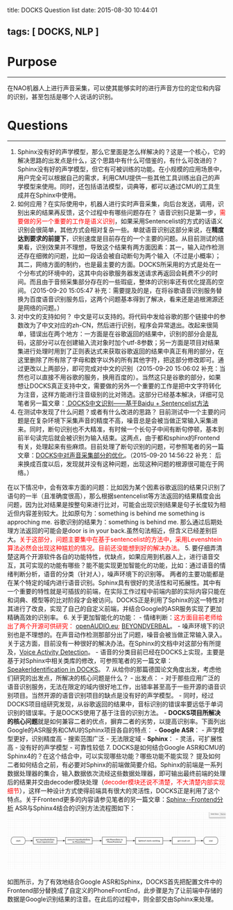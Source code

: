 title: DOCKS Question list
date: 2015-08-30 10:44:01

tags: [ DOCKS, NLP ]
---
 
# Purpose
---
在NAO机器人上进行声音采集，可以使其能够实时的进行声音方位的定位和内容的识别，甚至包括是哪个人说话的识别。
<!-- more -->
	 
# Questions
---
1.  Sphinx没有好的声学模型，那么它里面是怎么样解决的？这是一个核心，它的解决思路的出发点是什么，这个思路中有什么可借鉴的，有什么可改进的？
Sphinx没有好的声学模型，但它有可被训练的功能。在小规模的应用场景中，用户完全可以根据自己的需求，利用CMU提供一些其他工具训练出自己的声学模型来使用。同时，还包括语法模型，词典等，都可以通过CMU的工具生成并在Sphinx中使用。
2. 如何应用？在实际使用中，机器人进行实时声音采集，向后台发送，调用，识别出来的结果再反馈，这个过程中有哪些问题存在？
语音识别只是第一步，<font color="red">需要做的另一个重要的工作是语义识别</font>，如果采用Sentencelist的方式的话语义识别会很简单，其他方式会相对复杂一些。单就语音识别这部分来说，在**精度达到要求的前提下**，识别速度是目前存在的一个主要的问题。从目前测试的结果看，识别效果并不理想，导致这个结果有两方面因素：其一，输入动作检测还存在细微的问题，比如一段话会被自动断句为两个输入（不过是小概率）；其二，网络方面的制约，也是最主要的方面。DOCKS所采用的方式是处在一个分布式的环境中的，这其中向谷歌服务器发送请求再返回会耗费不少的时间。而且由于音频采集部分存在的一些瑕疵，整体的识别率还有优化提高的空间。（2015-09-20 15:05:47 补充：需要提及的是，在将谷歌语音识别服务替换为百度语音识别服务后，这两个问题基本得到了解决，看来还是追根溯源还是网络的问题。）
3. 对中文的支持如何？
中文是可以支持的。将代码中发给谷歌的那个链接中的参数改为了中文对应的zh-CN，然后进行识别，程序会异常退出。改起来很简单，错误出在两个地方：一方面是在谷歌返回的结果中，识别的部分会是乱码，这部分可以在创建输入流对象时加个utf-8参数；另一方面是项目对结果集进行处理时用到了正则表达式来获取谷歌返回的结果中真正有用的部分，在这里删除了所有除了字母和数字以外的所有其他字符，把这部分修改即可。通过更改以上两部分，即可完成对中文的识别（2015-09-20 15:06:02 补充：当然也可以直接不用谷歌的服务，换用百度的）。当然这只是谷歌的部分，如果想让DOCKS真正支持中文，需要做的另外一个重要的工作是把中文字符转化为注音，这样方能进行注音级别的比对筛选。这部分已经基本解决，详细可见笔者另一篇文章：[ DOCKS中文识别——基于Baidu + Sentencelist方法](http://sulxxy.github.io/2015/09/11/DOCKS_Chinese_Recognization/)
4. 在测试中发现了什么问题？或者有什么改进的思路？
目前测试中一个主要的问题是在复杂环境下采集声音的精度不高，噪音总是会被当做正常输入采集进来。同时，断句识别也不大精准，有时候一个长句子中间有断句停顿，基本到前半句读完后就会被识别为输入结束。这两点，由于都和sphinx的Frontend有关，处理起来有些麻烦。目前处理了断句识别的问题，可参照笔者的另一篇文章：[DOCKS中对声音采集部分的优化](http://sulxxy.github.io/2015/08/30/DOCKS%20Audio%20Colletcion%20optimization/)。（2015-09-20 14:56:22 补充： 后来换成百度以后，发现就并没有这种问题，出现这种问题的根源很可能在于网络。）

在以下情况中，会有效率方面的问题：比如因为某个因素谷歌返回的结果只识别了语句的一半（且准确度很高），那么根据sentencelist等方法返回的结果精度会出问题，因为比对结果是按整句来进行比对，可能会出现识别结果是句子长度较为相近但内容差别较大。比如原句为：something is behind me something is approching me. 谷歌识别的结果为：something is behind me. 那么通过后期处理方法返回的可能会是door is in your back.虽然句法相近，但含义已经差别巨大。<font color="red">关于这部分，问题主要集中在基于sentencelist的方法中，采用Levenshtein算法必然会出现这种尴尬的情况。目前还没能想到好的解决办法。</font>
5.  要仔细弄清楚这两个开源软件各自的功能特性，优缺点，如果应用到机器人上，进行语音交互，其可实现的功能有哪些？能不能实现更加智能化的功能，比如：通过语音的情绪判断分析，语音的分类（针对人），噪声环境下的识别等。	
两者的主要功能都是在某个特定的域内进行语音识别。Sphinx具有很好的灵活性和可拓展性。其中有一个重要的特性就是可插拔的前端，在实际工作过程中前端内部的实际内容只能在和词典、模型等的比对阶段才会被访问。DOCKS正是利用了Sphinx的这一特性对其进行了改良，实现了自己的自定义前端，并结合Google的ASR服务实现了更加精确高效的识别率。
6. 关于更加智能化的功能：
	- 情绪判断：<font color="red">这方面目前老师给出了两个开源可供研究： [openAUDIO.eu](http://openaudio.eu/); [BEYONDVERBAL](http://www.beyondverbal.com/choose-solution/emotions-analytics-api/)</font>。
	- 噪声环境下的识别也是不理想的。在声音动作检测那部分出了问题，噪音会被当做正常输入录入。关于这方面，目前没有一种很好的解决办法。在Sphinx的文档中对这部分有所提及，[Voice Activity Detection](http://cmusphinx.sourceforge.net/wiki/asr:vad)。
	- 语音的分类目前已经在DOCKS上实现，主要是基于对Sphinx中相关类库的修改，可参照笔者的另一篇文章：[SpeakerIdentification in DOCKS](http://sulxxy.github.io/2015/08/30/DOCKS%20speakeridentify/)。
7. 从给你的那篇德国论文角度出发，考虑他们研究的出发点，所解决的核心问题是什么？
	- 出发点：
		- 对于那些应用广泛的语音识别服务，无法在限定的域内很好地工作，出错率甚至高于一些开源的语音识别项目。当然开源的语音识别项目的缺点是没有好的声学模型。
		- 同时，经过DOCKS项目组研究发现，从谷歌返回的结果中，音标识别的错误率要远低于单词识别的错误率。于是DOCKS使用了基于注音的识别方法。
	- **DOCKS项目所解决的核心问题**就是如何兼容二者的优点，摒弃二者的劣势，以提高识别率。下面列出Google的ASR服务和CMU的Sphinx项目各自的特点：
		- **Google ASR**：
			- 声学模型更好，识别精度高
			- 搜索范围广泛
			- 无法限定域
		- **Sphinx**：
			-  灵活，可扩展性高
			-  没有好的声学模型
			- 可靠性较低
7. DOCKS是如何结合Google ASR和CMU的Sphinx4的？在这个结合中，可以实现哪些功能？哪些功能不能实现？
提及如何二者如何结合之前，有必要对Sphinx的前端做简要介绍。Sphinx的前端是一系列数据处理器的集合，输入数据依次流经这些数据处理器，即可输出最终前端的处理后的结果并交由decoder模块处理（<font color="red">decoder模块还说不清楚，不大清楚内部实现细节</font>），这样一种设计方式使得前端具有很大的灵活性，DOCKS正是利用了这个特点。关于Frontend更多的内容请参见笔者的另一篇文章：[Sphinx--Frontend分析](http://sulxxy.github.io/2015/09/02/Docks%20Frontend/)
 ASR与Sphinx4结合的识别方法流程图如下：
	![SphinxBasedPostProcessor流程分析](/img/DOCKSSphinxBased.png)

如图所示，为了有效地结合Google ASR和Sphinx，DOCKS首先把配置文件中的Frontend部分替换成了自定义的PhoneFrontEnd，此步骤是为了让前端中存储的数据是Google识别结果的注音。在此后的过程中，则全部交由Sphinx来处理。
